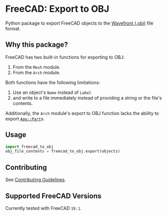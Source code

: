 # FreeCAD: Export to OBJ
Python package to export FreeCAD objects to the [Wavefront (.obj)](https://en.wikipedia.org/wiki/Wavefront_.obj_file) file format.

## Why this package?
FreeCAD has two built-in functions for exporting to OBJ:

1. From the `Mesh` module.
2. From the `Arch` module.

Both functions have the following limitations:

1. Use an object's `Name` instead of `Label`
2. and write to a file immediately instead of providing a string or the file's contents.

Additionally, the `Arch` module's export to OBJ function lacks the ability to export [`App::Part`](https://wiki.freecadweb.org/App_Part)s.

## Usage

```python
import freecad_to_obj
obj_file_contents = freecad_to_obj.export(objects)
```

## Contributing
See [Contributing Guidelines](./CONTRIBUTING.md).

## Supported FreeCAD Versions
Currently tested with FreeCAD `19.1`.

